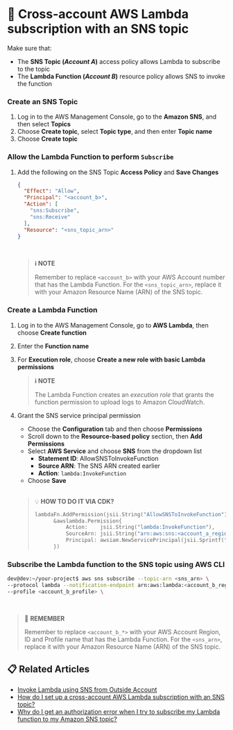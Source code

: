 # 💭 Cross-account AWS Lambda subscription with an SNS topic

Make sure that:
* The **SNS Topic (*Account A*)** access policy allows Lambda to subscribe to the topic
* The **Lambda Function (*Account B*)** resource policy allows SNS to invoke the function

### Create an SNS Topic
1. Log in to the AWS Management Console, go to the **Amazon SNS**, and then select **Topics**
2. Choose **Create topic**, select **Topic type**, and then enter **Topic name**
3. Choose **Create topic**

### Allow the Lambda Function to perform `Subscribe`
1. Add the following on the SNS Topic **Access Policy** and **Save Changes**

    ```json
    {
      "Effect": "Allow",
      "Principal": "<account_b>",
      "Action": [
        "sns:Subscribe",
        "sns:Receive"
      ],
      "Resource": "<sns_topic_arn>"
    }
    ```

    <br />

    > **ℹ️ NOTE**
    >
    > Remember to replace `<account_b>` with your AWS Account number that has the Lambda Function.
    > For the `<sns_topic_arn>`, replace it with your Amazon Resource Name (ARN) of the SNS topic.

### Create a Lambda Function
1. Log in to the AWS Management Console, go to **AWS Lambda**, then choose **Create function**
2. Enter the **Function name**
3. For **Execution role**, choose **Create a new role with basic Lambda permissions**

    > **ℹ️ NOTE**
    >
    > The Lambda Function creates an *execution role* that grants the function permission to upload logs to Amazon CloudWatch.

4. Grant the SNS service principal permission

    * Choose the **Configuration** tab and then choose **Permissions**
    * Scroll down to the **Resource-based policy** section, then **Add Permissions**
    * Select **AWS Service** and choose **SNS** from the dropdown list
      * **Statement ID**: AllowSNSToInvokeFunction
      * **Source ARN**: The SNS ARN created earlier
      * **Action**: `lambda:InvokeFunction`
    * Choose **Save**

    <br />

    > 💡 **HOW TO DO IT VIA CDK?**
    >
    > ```go
    > lambdaFn.AddPermission(jsii.String("AllowSNSToInvokeFunction"),
    >		&awslambda.Permission{
    > 			Action:    jsii.String("lambda:InvokeFunction"),
    > 			SourceArn: jsii.String("arn:aws:sns:<account_a_region>:<account_a_id>:<sns_topic_name>"),
    > 			Principal: awsiam.NewServicePrincipal(jsii.Sprintf("sns.amazonaws.com"), &awsiam.ServicePrincipalOpts{}),
    >		})
    >```

### Subscribe the Lambda function to the SNS topic using AWS CLI

```bash
dev@dev:~/your-project$ aws sns subscribe --topic-arn <sns_arn> \
--protocol lambda --notification-endpoint arn:aws:lambda:<account_b_region>:<account_b_id>:function:<lambda-fn-name> \
--profile <account_b_profile> \
```

<br />

> 🔔 **REMEMBER**
>
> Remember to replace `<account_b_*>` with your AWS Account Region, ID and Profile name that has the Lambda Function.
> For the `<sns_arn>`, replace it with your Amazon Resource Name (ARN) of the SNS topic.

## 📋 Related Articles
- [Invoke Lambda using SNS from Outside Account](https://stackoverflow.com/questions/34749310/invoke-lambda-using-sns-from-outside-account)
- [How do I set up a cross-account AWS Lambda subscription with an SNS topic?](https://repost.aws/knowledge-center/sns-with-crossaccount-lambda-subscription)
- [Why do I get an authorization error when I try to subscribe my Lambda function to my Amazon SNS topic?](https://repost.aws/knowledge-center/sns-authorization-error-lambda-function)